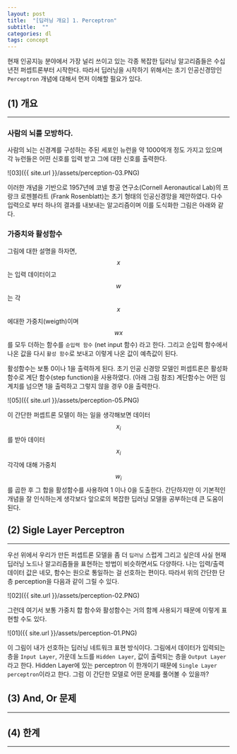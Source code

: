 ```yaml
---
layout: post
title:  "[딥러닝 개요] 1. Perceptron"
subtitle:  ""
categories: dl
tags: concept
---
```


현재 인공지능 분야에서 가장 널리 쓰이고 있는 각종 복잡한 딥러닝 알고리즘들은 수십년전 퍼셉트론부터 시작한다. 따라서 딥러닝을 시작하기 위해서는 초기 인공신경망인 `Perceptron` 개념에 대해서 먼저 이해할 필요가 있다.


## (1) 개요
---

### 사람의 뇌를 모방하다.

사람의 뇌는 신경계를 구성하는 주된 세포인 뉴런을 약 1000억개 정도 가지고 있으며 각 뉴런들은 어떤 신호를 입력 받고 그에 대한 신호를 출력한다. 

![03]({{ site.url }}/assets/perception-03.PNG)

이러한 개념을 기반으로 1957년에 코넬 항공 연구소(Cornell Aeronautical Lab)의 프랑크 로젠블라트 (Frank Rosenblatt)는 초기 형태의 인공신경망을 제안하였다. 다수 입력으로 부터 하나의 결과를 내보내는 알고리즘이며 이를 도식화한 그림은 아래와 같다. 

### 가중치와 활성함수

그림에 대한 설명을 하자면, $$x$$는 입력 데이터이고 $$w$$ 는 각 $$x$$에대한 가중치(weigth)이며 $$wx$$를 모두 더하는 함수를 `순입력 함수` (net input 함수) 라고 한다. 그리고 순입력 함수에서 나온 값을 다시 `활성 함수`로 보내고 이렇게 나온 값이 예측값이 된다. 

활성함수는 보통 0이나 1을 출력하게 된다. 초기 인공 신경망 모델인 퍼셉트론은 활성화 함수로 계단 함수(step function)을 사용하였다. (아래 그림 참조) 계단함수는 어떤 임계치를 넘으면 1을 출력하고 그렇지 않을 경우 0을 출력한다.  

![05]({{ site.url }}/assets/perception-05.PNG)

이 간단한 퍼셉트론 모델이 하는 일을 생각해보면 데이터 $$x_i$$ 를 받아 데이터 $$x_i$$ 각각에 대해 가중치 $$w_i$$ 를 곱한 후 그 합을 활성함수를 사용하여 1 이나 0을 도출한다. 간단하지만 이 기본적인 개념을 잘 인식하는게 생각보다 앞으로의 복잡한 딥러닝 모델을 공부하는데 큰 도움이 된다.

## (2) Sigle Layer Perceptron
---

우선 위에서 우리가 만든 퍼셉트론 모델을 좀 더 `딥러닝` 스럽게 그리고 싶은데 사실 현재 딥러닝 노드나 알고리즘들을 표현하는 방법이 비슷하면서도 다양하다. 나는 입력/출력 데이터 값은 네모, 함수는 원으로 통일하는 걸 선호하는 편이다. 따라서 위의 간단한 단층 perception을 다음과 같이 그릴 수 있다.

![02]({{ site.url }}/assets/perception-02.PNG)

그런데 여기서 보통 가중치 합 함수와 활성함수는 거의 함께 사용되기 때문에 이렇게 표현할 수도 있다.

![01]({{ site.url }}/assets/perception-01.PNG)

이 그림이 내가 선호하는 딥러닝 네트워크 표현 방식이다. 그림에서 데이터가 입력되는 층을 `Input Layer`, 가운데 노드를 `Hidden Layer`, 값이 출력되는 층을 `Output Layer`라고 한다. Hidden Layer에 있는 perceptron 이 한개이기 때문에 `Single Layer perceptron`이라고 한다. 그럼 이 간단한 모델로 어떤 문제를 풀어볼 수 있을까?

## (3) And, Or 문제
---




## (4) 한계
---
